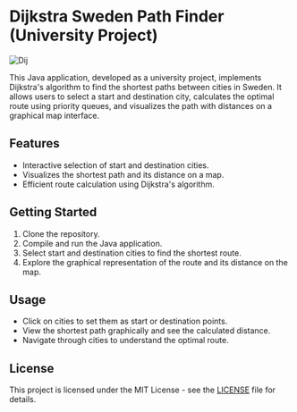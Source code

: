 # Dijkstra Sweden Path Finder (University Project)

![Dij](https://github.com/user-attachments/assets/59e688c5-2c4a-41ec-a990-5e1089c85b3c)

This Java application, developed as a university project, implements Dijkstra's algorithm to find the shortest paths between cities in Sweden. It allows users to select a start and destination city, calculates the optimal route using priority queues, and visualizes the path with distances on a graphical map interface.

## Features
- Interactive selection of start and destination cities.
- Visualizes the shortest path and its distance on a map.
- Efficient route calculation using Dijkstra's algorithm.

## Getting Started
1. Clone the repository.
2. Compile and run the Java application.
3. Select start and destination cities to find the shortest route.
4. Explore the graphical representation of the route and its distance on the map.

## Usage
- Click on cities to set them as start or destination points.
- View the shortest path graphically and see the calculated distance.
- Navigate through cities to understand the optimal route.

## License
This project is licensed under the MIT License - see the [LICENSE](LICENSE) file for details.
